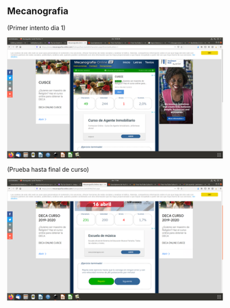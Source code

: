 ## Mecanografia

(Primer intento dia 1)

![](https://github.com/reverte04/Soldadura-y-disegn-3.eva/blob/main/Captura%20de%20pantalla%20de%202021-03-26%2010-30-24.png)


(Prueba hasta final de curso)

![](https://github.com/reverte04/Soldadura-y-disegn-3.eva/blob/main/Captura%20de%20pantalla%20de%202021-03-26%2011-58-07.png)

